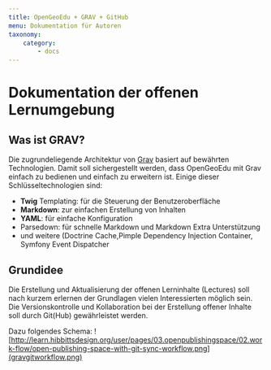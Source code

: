 ```yaml
---
title: OpenGeoEdu + GRAV + GitHub
menu: Dokumentation für Autoren
taxonomy:
    category:
        - docs
---
```

# Dokumentation der offenen Lernumgebung

## Was ist <i class="fa fa-grav"></i> GRAV?
Die zugrundeliegende Architektur von [Grav](https://getgrav.org/) basiert auf bewährten Technologien. Damit soll sichergestellt werden, dass OpenGeoEdu mit Grav einfach zu bedienen und einfach zu erweitern ist. Einige dieser Schlüsseltechnologien sind:
+ **Twig** Templating: für die Steuerung der Benutzeroberfläche
+ **Markdown**: zur einfachen Erstellung von Inhalten
+ **YAML**: für einfache Konfiguration
+ Parsedown: für schnelle Markdown und Markdown Extra Unterstützung
+ und weitere (Doctrine Cache,Pimple Dependency Injection Container, Symfony Event Dispatcher


## Grundidee
Die Erstellung und Aktualisierung der offenen Lerninhalte (Lectures) soll nach kurzem erlernen der Grundlagen vielen Interessierten möglich sein. Die Versionskontrolle und Kollaboration bei der Erstellung offener Inhalte soll durch Git(Hub) gewährleistet werden.

Dazu folgendes Schema:
![http://learn.hibbittsdesign.org/user/pages/03.openpublishingspace/02.work-flow/open-publishing-space-with-git-sync-workflow.png](gravgitworkflow.png)
